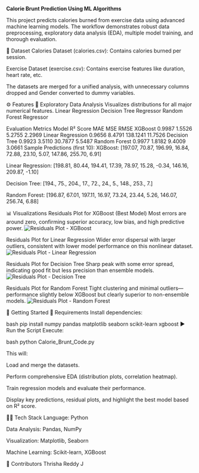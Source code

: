 **Calorie Brunt Prediction Using ML Algorithms**


This project predicts calories burned from exercise data using advanced machine learning models. The workflow demonstrates robust data preprocessing, exploratory data analysis (EDA), multiple model training, and thorough evaluation.

📂 Dataset
Calories Dataset (calories.csv): Contains calories burned per session.

Exercise Dataset (exercise.csv): Contains exercise features like duration, heart rate, etc.

The datasets are merged for a unified analysis, with unnecessary columns dropped and Gender converted to dummy variables.

⚙️ Features
🔎 Exploratory Data Analysis
Visualizes distributions for all major numerical features.
Linear Regression
Decision Tree Regressor
Random Forest Regressor

Evaluation Metrics
Model	R² Score	MAE	MSE	RMSE
XGBoost	0.9987	1.5526	5.2755	2.2969
Linear Regression	0.9656	8.4791	138.1241	11.7526
Decision Tree	0.9923	3.5110	30.7877	5.5487
Random Forest	0.9977	1.8182	9.4009	3.0661
Sample Predictions (first 10):
XGBoost: [197.07, 70.87, 196.99, 16.84, 72.88, 23.10, 5.07, 147.86, 255.70, 6.91]

Linear Regression: [198.81, 80.44, 194.41, 17.39, 78.97, 15.28, -0.34, 146.16, 209.87, -1.10]

Decision Tree: [194., 75., 204., 17., 72., 24., 5., 148., 253., 7.]

Random Forest: [196.87, 67.01, 197.11, 16.97, 73.24, 23.44, 5.26, 146.07, 256.74, 6.88]

📊 Visualizations
Residuals Plot for XGBoost (Best Model)
Most errors are around zero, confirming superior accuracy, low bias, and high predictive power.
![Residuals Plot - XGBoost](./Visualizations/residuals_plot_xgboost.png)


Residuals Plot for Linear Regression
Wider error dispersal with larger outliers, consistent with lower model performance on this nonlinear dataset.
![Residuals Plot - Linear Regression](./screenshots/residuals_plot_linear.png)


Residuals Plot for Decision Tree
Sharp peak with some error spread, indicating good fit but less precision than ensemble models.
![Residuals Plot - Decision Tree](./screenshots/residuals_plot_tree.png)


Residuals Plot for Random Forest
Tight clustering and minimal outliers—performance slightly below XGBoost but clearly superior to non-ensemble models.
![Residuals Plot - Random Forest](./screenshots/residuals_plot_forest.png)


🚀 Getting Started
🔧 Requirements
Install dependencies:

bash
pip install numpy pandas matplotlib seaborn scikit-learn xgboost
▶️ Run the Script
Execute:

bash
python Calorie_Brunt_Code.py

This will:

Load and merge the datasets.

Perform comprehensive EDA (distribution plots, correlation heatmap).

Train regression models and evaluate their performance.

Display key predictions, residual plots, and highlight the best model based on R² score.

👩‍💻 Tech Stack
Language: Python

Data Analysis: Pandas, NumPy

Visualization: Matplotlib, Seaborn

Machine Learning: Scikit-learn, XGBoost

🙌 Contributors
Thrisha Reddy J




